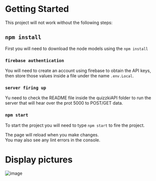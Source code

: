# Getting Started
This project will not work without the following steps:

## `npm install`

First you will need to download the node models using the `npm install`


### `firebase authentication`

You will need to create an account using firebase to obtain the API keys, then store those values inside a file under the name `.env.Local`. 

### `server firing up`

Yu need to check the README file inside the quizzkiAPI folder to run the server that will hear over the prot 5000 to POST/GET data.

### `npm start`
 
To start the project you will need to type `npm start` to fire the project.


The page will reload when you make changes.\
You may also see any lint errors in the console.


# Display pictures
![image](https://github.com/yousefturin/quizzki/assets/94796673/85f936cf-4426-4b6b-97a7-0108d0959100)





